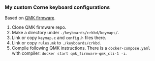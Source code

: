 ### My custom Corne keyboard configurations

Based on [QMK firmware](https://github.com/qmk/qmk_firmware).

1. Clone QMK firmware repo.
2. Make a directory under `./keyboards/crkbd/keymaps/`.
3. Link or copy `keymap.c` and `config.h` files there.
4. Link or copy `rules.mk` to `./keyboards/crkbd`.
5. Compile following QMK instructions. There is a `docker-compose.yaml` with compiler: `docker start qmk_firmware-qmk_cli-1 -i`.
